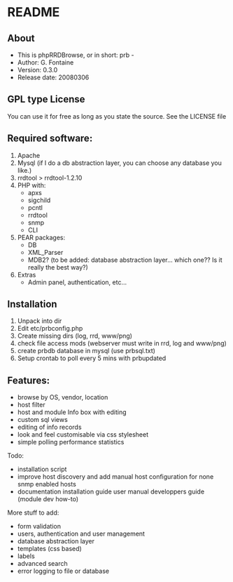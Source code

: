 # README

## About

- This is phpRRDBrowse, or in short: prb -
- Author: G. Fontaine
- Version: 0.3.0
- Release date: 20080306

## GPL type License
You can use it for free as long as you state the source.
See the LICENSE file

## Required software:

1. Apache
2. Mysql (if I do a db abstraction layer, you can choose any database you like.)
3. rrdtool > rrdtool-1.2.10
4. PHP with:
    - apxs
    - sigchild
    - pcntl
    - rrdtool
    - snmp
    - CLI
5. PEAR packages:
    - DB
    - XML_Parser
    * MDB2? (to be added: database abstraction layer... which one?? 
		Is it really the best way?)
6. Extras
    - Admin panel, authentication, etc...

## Installation

1. Unpack into dir
2. Edit etc/prbconfig.php
3. Create missing dirs (log, rrd, www/png)
4. check file access mods (webserver must write in rrd, log and www/png)
5. create prbdb database in mysql (use prbsql.txt)
6. Setup crontab to poll every 5 mins with prbupdated

## Features:
- browse by OS, vendor, location
- host filter
- host and module Info box with editing
- custom sql views
- editing of info records
- look and feel customisable via css stylesheet
- simple polling performance statistics

Todo: 
- installation script
- improve host discovery and add manual host configuration for
    none snmp enabled hosts
- documentation
    installation guide
    user manual
    developpers guide (module dev how-to)

More stuff to add:
- form validation
- users, authentication and user management
- database abstraction layer
- templates (css based)
- labels
- advanced search
- error logging to file or database
